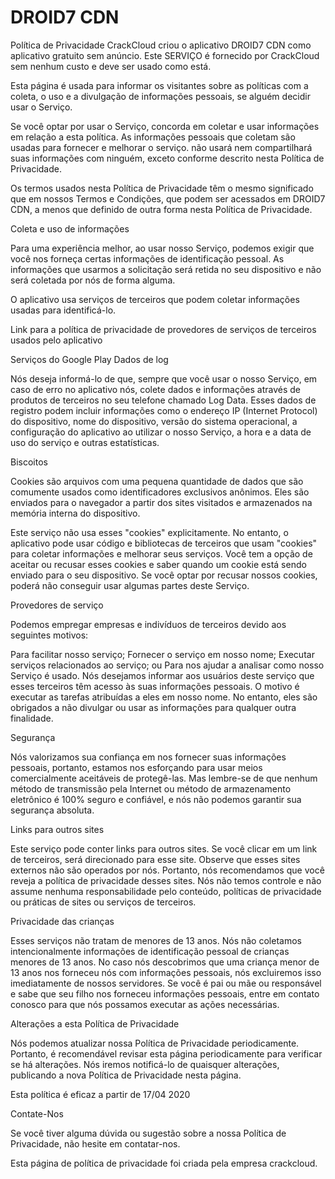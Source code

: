 #  DROID7 CDN
Política de Privacidade
CrackCloud criou o aplicativo DROID7 CDN como aplicativo gratuito sem anúncio. Este SERVIÇO é fornecido por CrackCloud sem nenhum custo e deve ser usado como está.

Esta página é usada para informar os visitantes sobre as políticas com a coleta, o uso e a divulgação de informações pessoais, se alguém decidir usar o Serviço.

Se você optar por usar o Serviço, concorda em coletar e usar informações em relação a esta política. As informações pessoais que coletam são usadas para fornecer e melhorar o serviço. não usará nem compartilhará suas informações com ninguém, exceto conforme descrito nesta Política de Privacidade.

Os termos usados ​​nesta Política de Privacidade têm o mesmo significado que em nossos Termos e Condições, que podem ser acessados ​​em DROID7 CDN, a menos que definido de outra forma nesta Política de Privacidade.

Coleta e uso de informações

Para uma experiência melhor, ao usar nosso Serviço, podemos exigir que você nos forneça certas informações de identificação pessoal. As informações que usarmos a solicitação será retida no seu dispositivo e não será coletada por nós de forma alguma.

O aplicativo usa serviços de terceiros que podem coletar informações usadas para identificá-lo.

Link para a política de privacidade de provedores de serviços de terceiros usados ​​pelo aplicativo

Serviços do Google Play
Dados de log

Nós deseja informá-lo de que, sempre que você usar o nosso Serviço, em caso de erro no aplicativo nós, colete dados e informações através de produtos de terceiros no seu telefone chamado Log Data. Esses dados de registro podem incluir informações como o endereço IP (Internet Protocol) do dispositivo, nome do dispositivo, versão do sistema operacional, a configuração do aplicativo ao utilizar o nosso Serviço, a hora e a data de uso do serviço e outras estatísticas.

Biscoitos

Cookies são arquivos com uma pequena quantidade de dados que são comumente usados ​​como identificadores exclusivos anônimos. Eles são enviados para o navegador a partir dos sites visitados e armazenados na memória interna do dispositivo.

Este serviço não usa esses "cookies" explicitamente. No entanto, o aplicativo pode usar código e bibliotecas de terceiros que usam "cookies" para coletar informações e melhorar seus serviços. Você tem a opção de aceitar ou recusar esses cookies e saber quando um cookie está sendo enviado para o seu dispositivo. Se você optar por recusar nossos cookies, poderá não conseguir usar algumas partes deste Serviço.

Provedores de serviço

Podemos empregar empresas e indivíduos de terceiros devido aos seguintes motivos:

Para facilitar nosso serviço;
Fornecer o serviço em nosso nome;
Executar serviços relacionados ao serviço; ou
Para nos ajudar a analisar como nosso Serviço é usado.
Nós desejamos informar aos usuários deste serviço que esses terceiros têm acesso às suas informações pessoais. O motivo é executar as tarefas atribuídas a eles em nosso nome. No entanto, eles são obrigados a não divulgar ou usar as informações para qualquer outra finalidade.

Segurança

Nós valorizamos sua confiança em nos fornecer suas informações pessoais, portanto, estamos nos esforçando para usar meios comercialmente aceitáveis ​​de protegê-las. Mas lembre-se de que nenhum método de transmissão pela Internet ou método de armazenamento eletrônico é 100% seguro e confiável, e nós não podemos garantir sua segurança absoluta.

Links para outros sites

Este serviço pode conter links para outros sites. Se você clicar em um link de terceiros, será direcionado para esse site. Observe que esses sites externos não são operados por nós. Portanto, nós recomendamos que você reveja a política de privacidade desses sites. Nós não temos controle e não assume nenhuma responsabilidade pelo conteúdo, políticas de privacidade ou práticas de sites ou serviços de terceiros.

Privacidade das crianças

Esses serviços não tratam de menores de 13 anos. Nós não coletamos intencionalmente informações de identificação pessoal de crianças menores de 13 anos. No caso nós descobrimos que uma criança menor de 13 anos nos forneceu nós com informações pessoais, nós excluiremos isso imediatamente de nossos servidores. Se você é pai ou mãe ou responsável e sabe que seu filho nos forneceu informações pessoais, entre em contato conosco para que nós possamos executar as ações necessárias.

Alterações a esta Política de Privacidade

Nós podemos atualizar nossa Política de Privacidade periodicamente. Portanto, é recomendável revisar esta página periodicamente para verificar se há alterações. Nós iremos notificá-lo de quaisquer alterações, publicando a nova Política de Privacidade nesta página.

Esta política é eficaz a partir de 17/04 2020

Contate-Nos

Se você tiver alguma dúvida ou sugestão sobre a nossa Política de Privacidade, não hesite em contatar-nos.

Esta página de política de privacidade foi criada pela empresa crackcloud.
